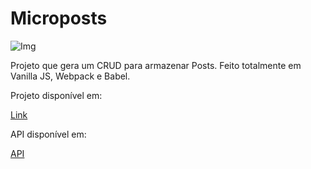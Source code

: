 # Microposts

![Img](https://i.ibb.co/BKwb5sb/microposts.png)

Projeto que gera um CRUD para armazenar Posts. Feito totalmente em Vanilla JS, Webpack e Babel.

Projeto disponível em:

[Link]()

API disponível em:

[API](https://json-server-dev.herokuapp.com)
